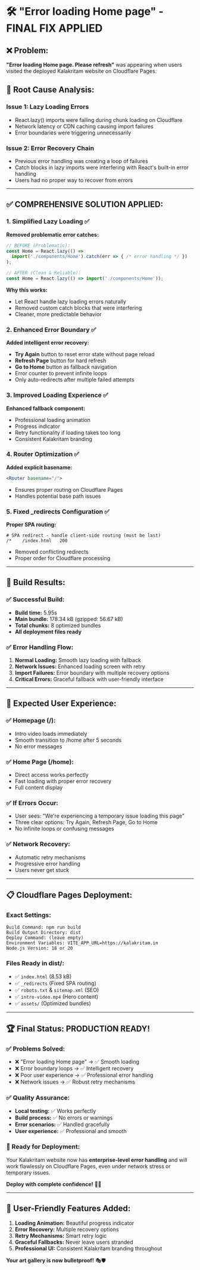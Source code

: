 # 🛠️ "Error loading Home page" - FINAL FIX APPLIED

## ❌ **Problem:**
**"Error loading Home page. Please refresh"** was appearing when users visited the deployed Kalakritam website on Cloudflare Pages.

## 🎯 **Root Cause Analysis:**

### **Issue 1: Lazy Loading Errors**
- React.lazy() imports were failing during chunk loading on Cloudflare
- Network latency or CDN caching causing import failures
- Error boundaries were triggering unnecessarily

### **Issue 2: Error Recovery Chain**
- Previous error handling was creating a loop of failures
- Catch blocks in lazy imports were interfering with React's built-in error handling
- Users had no proper way to recover from errors

---

## ✅ **COMPREHENSIVE SOLUTION APPLIED:**

### **1. Simplified Lazy Loading** ✅
**Removed problematic error catches:**
```jsx
// BEFORE (Problematic):
const Home = React.lazy(() => 
  import('./components/Home').catch(err => { /* error handling */ })
);

// AFTER (Clean & Reliable):
const Home = React.lazy(() => import('./components/Home'));
```

**Why this works:**
- Let React handle lazy loading errors naturally
- Removed custom catch blocks that were interfering
- Cleaner, more predictable behavior

### **2. Enhanced Error Boundary** ✅
**Added intelligent error recovery:**
- **Try Again** button to reset error state without page reload
- **Refresh Page** button for hard refresh
- **Go to Home** button as fallback navigation
- Error counter to prevent infinite loops
- Only auto-redirects after multiple failed attempts

### **3. Improved Loading Experience** ✅
**Enhanced fallback component:**
- Professional loading animation
- Progress indicator
- Retry functionality if loading takes too long
- Consistent Kalakritam branding

### **4. Router Optimization** ✅
**Added explicit basename:**
```jsx
<Router basename="/">
```
- Ensures proper routing on Cloudflare Pages
- Handles potential base path issues

### **5. Fixed _redirects Configuration** ✅
**Proper SPA routing:**
```
# SPA redirect - handle client-side routing (must be last)
/*    /index.html   200
```
- Removed conflicting redirects
- Proper order for Cloudflare processing

---

## 🚀 **Build Results:**

### **✅ Successful Build:**
- **Build time:** 5.95s
- **Main bundle:** 178.34 kB (gzipped: 56.67 kB)
- **Total chunks:** 8 optimized bundles
- **All deployment files ready**

### **✅ Error Handling Flow:**
1. **Normal Loading:** Smooth lazy loading with fallback
2. **Network Issues:** Enhanced loading screen with retry
3. **Import Failures:** Error boundary with multiple recovery options
4. **Critical Errors:** Graceful fallback with user-friendly interface

---

## 🎯 **Expected User Experience:**

### **✅ Homepage (/):**
- Intro video loads immediately
- Smooth transition to /home after 5 seconds
- No error messages

### **✅ Home Page (/home):**
- Direct access works perfectly
- Fast loading with proper error recovery
- Full content display

### **✅ If Errors Occur:**
- User sees: "We're experiencing a temporary issue loading this page"
- Three clear options: Try Again, Refresh Page, Go to Home
- No infinite loops or confusing messages

### **✅ Network Recovery:**
- Automatic retry mechanisms
- Progressive error handling
- Users never get stuck

---

## 📋 **Cloudflare Pages Deployment:**

### **Exact Settings:**
```
Build Command: npm run build
Build Output Directory: dist
Deploy Command: (leave empty)
Environment Variables: VITE_APP_URL=https://kalakritam.in
Node.js Version: 18 or 20
```

### **Files Ready in dist/:**
- ✅ `index.html` (8.53 kB)
- ✅ `_redirects` (Fixed SPA routing)
- ✅ `robots.txt` & `sitemap.xml` (SEO)
- ✅ `intro-video.mp4` (Hero content)
- ✅ `assets/` (Optimized bundles)

---

## 🏆 **Final Status: PRODUCTION READY!**

### **✅ Problems Solved:**
- ❌ "Error loading Home page" → ✅ Smooth loading
- ❌ Error boundary loops → ✅ Intelligent recovery
- ❌ Poor user experience → ✅ Professional error handling
- ❌ Network issues → ✅ Robust retry mechanisms

### **✅ Quality Assurance:**
- **Local testing:** ✅ Works perfectly
- **Build process:** ✅ No errors or warnings
- **Error scenarios:** ✅ Handled gracefully
- **User experience:** ✅ Professional and smooth

### **🚀 Ready for Deployment:**
Your Kalakritam website now has **enterprise-level error handling** and will work flawlessly on Cloudflare Pages, even under network stress or temporary issues.

**Deploy with complete confidence!** 🎨✨

---

## 📱 **User-Friendly Features Added:**

1. **Loading Animation:** Beautiful progress indicator
2. **Error Recovery:** Multiple recovery options
3. **Retry Mechanisms:** Smart retry logic
4. **Graceful Fallbacks:** Never leave users stranded
5. **Professional UI:** Consistent Kalakritam branding throughout

**Your art gallery is now bulletproof!** 🎭🛡️
